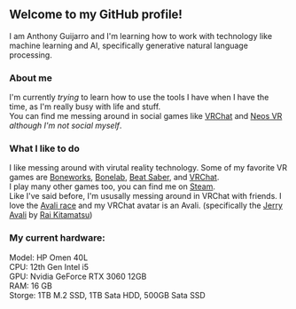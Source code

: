 ## Welcome to my GitHub profile!
I am Anthony Guijarro and I'm learning how to work with technology like machine learning and AI, specifically generative natural language processing.

### About me
I'm currently *trying* to learn how to use the tools I have when I have the time, as I'm really busy with life and stuff.\
You can find me messing around in social games like [VRChat][vrc] and [Neos VR][neos] *although I'm not social myself*.

### What I like to do
I like messing around with virutal reality technology. Some of my favorite VR games are [Boneworks][slz], [Bonelab][slz], [Beat Saber][bs], and [VRChat][vrchat].\
I play many other games too, you can find me on [Steam].\
Like I've said before, I'm ususally messing around in VRChat with friends. I love the [Avali race][birb] and my VRChat avatar is an Avali. (specifically the [Jerry Avali][jerry] by [Rai Kitamatsu][rai])

### My current hardware:
Model: HP Omen 40L\
CPU: 12th Gen Intel i5\
GPU: Nvidia GeForce RTX 3060 12GB\
RAM: 16 GB\
Storge: 1TB M.2 SSD, 1TB Sata HDD, 500GB Sata SSD


<!--
Shortcuts for links with markdown
-->
[vrc]: https://vrchat.com/home/user/usr_47c79287-0a32-47f3-8d60-4dcf41c23049 "My VRChat profile"
[twt]: https://twitter.com/messages/compose?recipient_id=1167957172656988165 "Direct Message me on Twitter"
[fruits]: https://user-images.githubusercontent.com/43303671/196014961-3a31983f-a2ce-4d49-824f-2cb03c881fd2.png "My Avali named Fruits"
[jerry]: https://raikitamatsu.gumroad.com/l/JerryAvali "Avali model I use"
[rai]: https://twitter.com/RaiKitamatsu "Creator of the Jerry Avali model"
[vrchat]: https://hello.vrchat.com "Learn more about VRChat"
[bs]: https://beatsaber.com "Learn more about Beat Saber"
[slz]: https://stresslevelzero.com "Learn more about Boneworks and Bonelab on Stress Level Zero's website"
[discord]: https://discord.com/users/419377737149710346 "Link to my Discord profile"
[steam]: https://steamcommunity.com/id/Anthonyg5005 "My Steam account"
[fruits2]: https://user-images.githubusercontent.com/43303671/196015583-2a20f675-69ce-4ecf-a2ef-9216e4c6f783.png "My Avali named Fruits"
[fruits3]: https://user-images.githubusercontent.com/43303671/196015590-23704a95-6e8b-421e-a7b3-20794642d0fb.png "My Avali named Fruits"
[fvali]: https://twitter.com/Fruitsvali "My Avali Twitter page"
[neos]: https://neos.com "Learn more about Neos"
[birb]: https://avali.fandom.com/wiki/The_Official_Avali_Wiki "Learn more about Avali on the Avali wiki"
